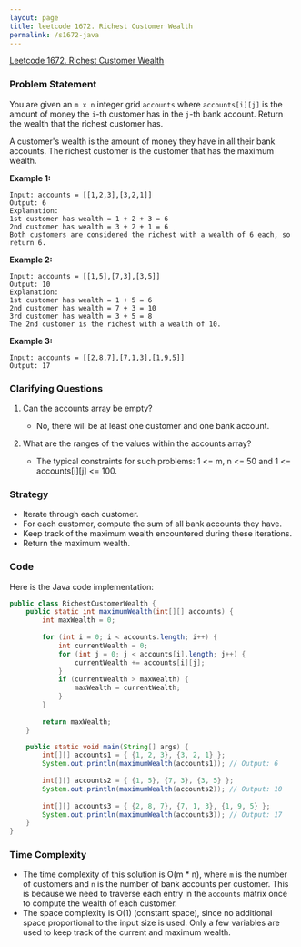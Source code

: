 ```yaml
---
layout: page
title: leetcode 1672. Richest Customer Wealth
permalink: /s1672-java
---
```

[Leetcode 1672. Richest Customer Wealth](https://algoadvance.github.io/algoadvance/l1672)
### Problem Statement
You are given an `m x n` integer grid `accounts` where `accounts[i][j]` is the amount of money the `i`-th customer has in the `j`-th bank account. Return the wealth that the richest customer has.

A customer's wealth is the amount of money they have in all their bank accounts. The richest customer is the customer that has the maximum wealth.

**Example 1:**
```
Input: accounts = [[1,2,3],[3,2,1]]
Output: 6
Explanation: 
1st customer has wealth = 1 + 2 + 3 = 6
2nd customer has wealth = 3 + 2 + 1 = 6
Both customers are considered the richest with a wealth of 6 each, so return 6.
```

**Example 2:**
```
Input: accounts = [[1,5],[7,3],[3,5]]
Output: 10
Explanation: 
1st customer has wealth = 1 + 5 = 6
2nd customer has wealth = 7 + 3 = 10
3rd customer has wealth = 3 + 5 = 8
The 2nd customer is the richest with a wealth of 10.
```

**Example 3:**
```
Input: accounts = [[2,8,7],[7,1,3],[1,9,5]]
Output: 17
```

### Clarifying Questions
1. Can the accounts array be empty?
   - No, there will be at least one customer and one bank account.
   
2. What are the ranges of the values within the accounts array?
   - The typical constraints for such problems: 1 <= m, n <= 50 and 1 <= accounts[i][j] <= 100.

### Strategy
- Iterate through each customer.
- For each customer, compute the sum of all bank accounts they have.
- Keep track of the maximum wealth encountered during these iterations.
- Return the maximum wealth.

### Code
Here is the Java code implementation:

```java
public class RichestCustomerWealth {
    public static int maximumWealth(int[][] accounts) {
        int maxWealth = 0;
        
        for (int i = 0; i < accounts.length; i++) {
            int currentWealth = 0;
            for (int j = 0; j < accounts[i].length; j++) {
                currentWealth += accounts[i][j];
            }
            if (currentWealth > maxWealth) {
                maxWealth = currentWealth;
            }
        }
        
        return maxWealth;
    }

    public static void main(String[] args) {
        int[][] accounts1 = { {1, 2, 3}, {3, 2, 1} };
        System.out.println(maximumWealth(accounts1)); // Output: 6
        
        int[][] accounts2 = { {1, 5}, {7, 3}, {3, 5} };
        System.out.println(maximumWealth(accounts2)); // Output: 10
        
        int[][] accounts3 = { {2, 8, 7}, {7, 1, 3}, {1, 9, 5} };
        System.out.println(maximumWealth(accounts3)); // Output: 17
    }
}
```

### Time Complexity
- The time complexity of this solution is O(m * n), where `m` is the number of customers and `n` is the number of bank accounts per customer. This is because we need to traverse each entry in the `accounts` matrix once to compute the wealth of each customer.
- The space complexity is O(1) (constant space), since no additional space proportional to the input size is used. Only a few variables are used to keep track of the current and maximum wealth.